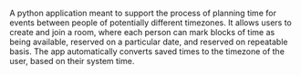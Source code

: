 A python application meant to support the process of planning time for events between people of potentially different timezones. It allows users to create and join a room, where each person can mark blocks of time as being available, reserved on a particular date, and reserved on repeatable basis. The app automatically converts saved times to the timezone of the user, based on their system time.
